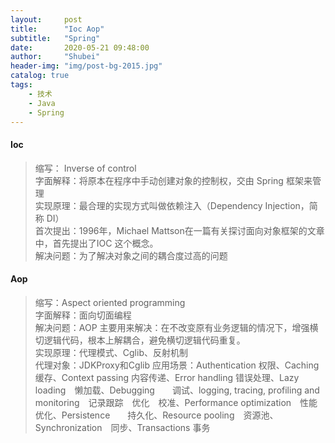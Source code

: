 ```yaml
---
layout:     post  
title:      "Ioc Aop"  
subtitle:   "Spring"  
date:       2020-05-21 09:48:00  
author:     "Shubei"  
header-img: "img/post-bg-2015.jpg"  
catalog: true  
tags:  
    - 技术  
    - Java
    - Spring  
---  
```


#### Ioc
> 缩写： Inverse of control  
> 字面解释：将原本在程序中手动创建对象的控制权，交由 Spring 框架来管理  
> 实现原理：最合理的实现方式叫做依赖注入（Dependency Injection，简称 DI）   
> 首次提出：1996年，Michael Mattson在一篇有关探讨面向对象框架的文章中，首先提出了IOC 这个概念。  
> 解决问题：为了解决对象之间的耦合度过高的问题  
 
#### Aop  
> 缩写：Aspect oriented programming   
> 字面解释：面向切面编程  
> 解决问题：AOP 主要用来解决：在不改变原有业务逻辑的情况下，增强横切逻辑代码，根本上解耦合，避免横切逻辑代码重复。  
> 实现原理：代理模式、Cglib、反射机制  
> 代理对象：JDKProxy和Cglib
> 应用场景：Authentication 权限、Caching 缓存、Context passing 内容传递、Error handling 错误处理、Lazy loading　懒加载、Debugging　　调试、logging, tracing, profiling and monitoring　记录跟踪　优化　校准、Performance optimization　性能优化、Persistence　　持久化、Resource pooling　资源池、Synchronization　同步、Transactions 事务